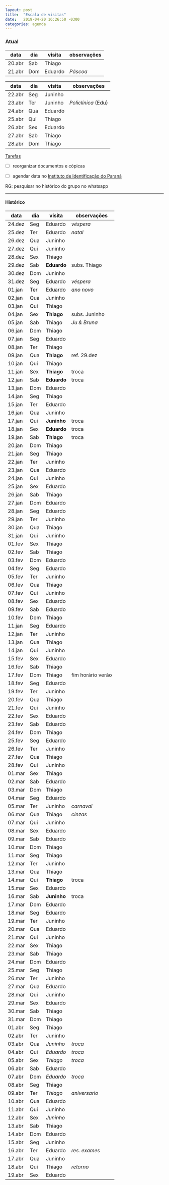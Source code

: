 ```yaml
---
layout: post
title:  "Escala de visitas"
date:   2019-04-20 16:26:50 -0300
categories: agenda
---
```


### Atual

| data   | dia | visita  | observações   |
| ------ | --- | ------- | ------------- |
| 20.abr | Sab | Thiago  |               |
| 21.abr | Dom | Eduardo | _Páscoa_      |

| data   | dia | visita  | observações         |
| ------ | --- | ------- | ------------------- |
| 22.abr | Seg | Juninho |                     |
| 23.abr | Ter | Juninho | _Policlínica_ (Edu) |
| 24.abr | Qua | Eduardo |                     |
| 25.abr | Qui | Thiago  |                     |
| 26.abr | Sex | Eduardo |                     |
| 27.abr | Sab | Thiago  |                     |
| 28.abr | Dom | Thiago  |                     |

<!-- ### Próximas semanas -->

[Tarefas](https://thgfrzm.github.io/ricardo/lista-tarefas)

- [ ] reorganizar documentos e cópicas

- [ ] agendar data no [Instituto de Identificação do Paraná](http://www.institutodeidentificacao.pr.gov.br/modules/conteudo/conteudo.php?conteudo=61)

RG: pesquisar no histórico do grupo no whatsapp


---

#### Histórico

| data   | dia | visita      | observações       |
| ------ | --- | ----------- | ----------------- |
| 24.dez | Seg | Eduardo     | _véspera_         |
| 25.dez | Ter | Eduardo     | _natal_           |
| 26.dez | Qua | Juninho     |                   |
| 27.dez | Qui | Juninho     |                   |
| 28.dez | Sex | Thiago      |                   |
| 29.dez | Sab | **Eduardo** | subs. Thiago      |
| 30.dez | Dom | Juninho     |                   |
| 31.dez | Seg | Eduardo     | _véspera_         |
| 01.jan | Ter | Eduardo     | _ano novo_        |
| 02.jan | Qua | Juninho     |                   |
| 03.jan | Qui | Thiago      |                   |
| 04.jan | Sex | **Thiago**  | subs. Juninho     |
| 05.jan | Sab | Thiago      | _Ju & Bruna_      |
| 06.jan | Dom | Thiago      |                   |
| 07.jan | Seg | Eduardo     |                   |
| 08.jan | Ter | Thiago      |                   |
| 09.jan | Qua | **Thiago**  | ref. 29.dez       |
| 10.jan | Qui | Thiago      |                   |
| 11.jan | Sex | **Thiago**  | troca             |
| 12.jan | Sab | **Eduardo** | troca             |
| 13.jan | Dom | Eduardo     |                   |
| 14.jan | Seg | Thiago      |                   |
| 15.jan | Ter | Eduardo     |                   |
| 16.jan | Qua | Juninho     |                   |
| 17.jan | Qui | **Juninho** | troca             |
| 18.jan | Sex | **Eduardo** | troca             |
| 19.jan | Sab | **Thiago**  | troca             |
| 20.jan | Dom | Thiago      |                   |
| 21.jan | Seg | Thiago      |                   |
| 22.jan | Ter | Juninho     |                   |
| 23.jan | Qua | Eduardo     |                   |
| 24.jan | Qui | Juninho     |                   |
| 25.jan | Sex | Eduardo     |                   |
| 26.jan | Sab | Thiago      |                   |
| 27.jan | Dom | Eduardo     |                   |
| 28.jan | Seg | Eduardo     |                   |
| 29.jan | Ter | Juninho     |                   |
| 30.jan | Qua | Thiago      |                   |
| 31.jan | Qui | Juninho     |                   |
| 01.fev | Sex | Thiago      |                   |
| 02.fev | Sab | Thiago      |                   |
| 03.fev | Dom | Eduardo     |                   |
| 04.fev | Seg | Eduardo     |                   |
| 05.fev | Ter | Juninho     |                   |
| 06.fev | Qua | Thiago      |                   |
| 07.fev | Qui | Juninho     |                   |
| 08.fev | Sex | Eduardo     |                   |
| 09.fev | Sab | Eduardo     |                   |
| 10.fev | Dom | Thiago      |                   |
| 11.jan | Seg | Eduardo     |                   |
| 12.jan | Ter | Juninho     |                   |
| 13.jan | Qua | Thiago      |                   |
| 14.jan | Qui | Juninho     |                   |
| 15.fev | Sex | Eduardo     |                   |
| 16.fev | Sab | Thiago      |                   |
| 17.fev | Dom | Thiago      | fim horário verão |
| 18.fev | Seg | Eduardo     |                   |
| 19.fev | Ter | Juninho     |                   |
| 20.fev | Qua | Thiago      |                   |
| 21.fev | Qui | Juninho     |                   |
| 22.fev | Sex | Eduardo     |                   |
| 23.fev | Sab | Eduardo     |                   |
| 24.fev | Dom | Thiago      |                   |
| 25.fev | Seg | Eduardo     |                   |
| 26.fev | Ter | Juninho     |                   |
| 27.fev | Qua | Thiago      |                   |
| 28.fev | Qui | Juninho     |                   |
| 01.mar | Sex | Thiago      |                   |
| 02.mar | Sab | Eduardo     |                   |
| 03.mar | Dom | Thiago      |                   |
| 04.mar | Seg | Eduardo     |                   |
| 05.mar | Ter | Juninho     | _carnaval_        |
| 06.mar | Qua | Thiago      | _cinzas_          |
| 07.mar | Qui | Juninho     |                   |
| 08.mar | Sex | Eduardo     |                   |
| 09.mar | Sab | Eduardo     |                   |
| 10.mar | Dom | Thiago      |                   |
| 11.mar | Seg | Thiago      |                   |
| 12.mar | Ter | Juninho     |                   |
| 13.mar | Qua | Thiago      |                   |
| 14.mar | Qui | **Thiago**  | troca             |
| 15.mar | Sex | Eduardo     |                   |
| 16.mar | Sab | **Juninho** | troca             |
| 17.mar | Dom | Eduardo     |                   |
| 18.mar | Seg | Eduardo     |                   |
| 19.mar | Ter | Juninho     |                   |
| 20.mar | Qua | Eduardo     |                   |
| 21.mar | Qui | Juninho     |                   |
| 22.mar | Sex | Thiago      |                   |
| 23.mar | Sab | Thiago      |                   |
| 24.mar | Dom | Eduardo     |                   |
| 25.mar | Seg | Thiago      |                   |
| 26.mar | Ter | Juninho     |                   |
| 27.mar | Qua | Eduardo     |                   |
| 28.mar | Qui | Juninho     |                   |
| 29.mar | Sex | Eduardo     |                   |
| 30.mar | Sab | Thiago      |                   |
| 31.mar | Dom | Thiago      |                   |
| 01.abr | Seg | Thiago      |                   |
| 02.abr | Ter | Juninho     |                   |
| 03.abr | Qua | *Juninho*   | _troca_           |
| 04.abr | Qui | *Eduardo*   | _troca_           |
| 05.abr | Sex | *Thiago*    | _troca_           |
| 06.abr | Sab | Eduardo     |                   |
| 07.abr | Dom | *Eduardo*   | _troca_           |
| 08.abr | Seg | Thiago      |                   |
| 09.abr | Ter | *Thiago*    | _aniversario_     |
| 10.abr | Qua | Eduardo     |                   |
| 11.abr | Qui | Juninho     |                   |
| 12.abr | Sex | *Juninho*   |                   |
| 13.abr | Sab | Thiago      |                   |
| 14.abr | Dom | Eduardo     |                   |
| 15.abr | Seg | Juninho |               |
| 16.abr | Ter | Eduardo | _res. exames_ |
| 17.abr | Qua | Juninho |               |
| 18.abr | Qui | Thiago  | _retorno_     |
| 19.abr | Sex | Eduardo |               |